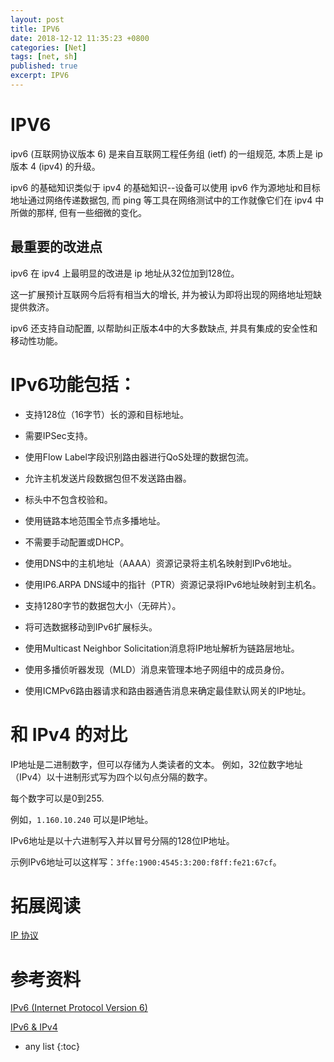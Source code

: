 ```yaml
---
layout: post
title: IPV6
date: 2018-12-12 11:35:23 +0800
categories: [Net]
tags: [net, sh]
published: true
excerpt: IPV6
---
```


# IPV6

ipv6 (互联网协议版本 6) 是来自互联网工程任务组 (ietf) 的一组规范, 本质上是 ip 版本 4 (ipv4) 的升级。

ipv6 的基础知识类似于 ipv4 的基础知识--设备可以使用 ipv6 作为源地址和目标地址通过网络传递数据包, 而 ping 等工具在网络测试中的工作就像它们在 ipv4 中所做的那样, 但有一些细微的变化。

## 最重要的改进点

ipv6 在 ipv4 上最明显的改进是 ip 地址从32位加到128位。

这一扩展预计互联网今后将有相当大的增长, 并为被认为即将出现的网络地址短缺提供救济。

ipv6 还支持自动配置, 以帮助纠正版本4中的大多数缺点, 并具有集成的安全性和移动性功能。

# IPv6功能包括：

- 支持128位（16字节）长的源和目标地址。

- 需要IPSec支持。

- 使用Flow Label字段识别路由器进行QoS处理的数据包流。

- 允许主机发送片段数据包但不发送路由器。

- 标头中不包含校验和。

- 使用链路本地范围全节点多播地址。

- 不需要手动配置或DHCP。

- 使用DNS中的主机地址（AAAA）资源记录将主机名映射到IPv6地址。

- 使用IP6.ARPA DNS域中的指针（PTR）资源记录将IPv6地址映射到主机名。

- 支持1280字节的数据包大小（无碎片）。

- 将可选数据移动到IPv6扩展标头。

- 使用Multicast Neighbor Solicitation消息将IP地址解析为链路层地址。

- 使用多播侦听器发现（MLD）消息来管理本地子网组中的成员身份。

- 使用ICMPv6路由器请求和路由器通告消息来确定最佳默认网关的IP地址。

# 和 IPv4 的对比

IP地址是二进制数字，但可以存储为人类读者的文本。 例如，32位数字地址（IPv4）以十进制形式写为四个以句点分隔的数字。 

每个数字可以是0到255.

例如，`1.160.10.240` 可以是IP地址。

IPv6地址是以十六进制写入并以冒号分隔的128位IP地址。 

示例IPv6地址可以这样写：`3ffe:1900:4545:3:200:f8ff:fe21:67cf`。

# 拓展阅读

[IP 协议](https://houbb.github.io/2018/09/25/protocol-ip)

# 参考资料

[IPv6 (Internet Protocol Version 6)](https://searchnetworking.techtarget.com/definition/IPv6-Internet-Protocol-Version-6)

[IPv6 & IPv4](https://www.webopedia.com/DidYouKnow/Internet/ipv6_ipv4_difference.html)

* any list
{:toc}